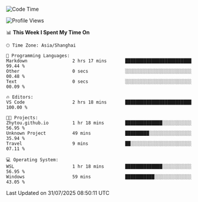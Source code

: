 <!--START_SECTION:waka-->
![Code Time](http://img.shields.io/badge/Code%20Time-3%2C053%20hrs%2042%20mins-blue)

![Profile Views](http://img.shields.io/badge/Profile%20Views-1-blue)

📊 **This Week I Spent My Time On** 

```text
🕑︎ Time Zone: Asia/Shanghai

💬 Programming Languages: 
Markdown                 2 hrs 17 mins       █████████████████████████   99.44 % 
Other                    0 secs              ░░░░░░░░░░░░░░░░░░░░░░░░░   00.48 % 
Text                     0 secs              ░░░░░░░░░░░░░░░░░░░░░░░░░   00.09 % 

🔥 Editors: 
VS Code                  2 hrs 18 mins       █████████████████████████   100.00 % 

🐱‍💻 Projects: 
Zhytou.github.io         1 hr 18 mins        ██████████████░░░░░░░░░░░   56.95 % 
Unknown Project          49 mins             █████████░░░░░░░░░░░░░░░░   35.94 % 
Travel                   9 mins              ██░░░░░░░░░░░░░░░░░░░░░░░   07.11 % 

💻 Operating System: 
WSL                      1 hr 18 mins        ██████████████░░░░░░░░░░░   56.95 % 
Windows                  59 mins             ███████████░░░░░░░░░░░░░░   43.05 % 
```


 Last Updated on 31/07/2025 08:50:11 UTC
<!--END_SECTION:waka-->